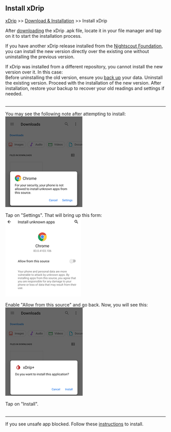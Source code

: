 ## Install xDrip  
[xDrip](../README.md) >> [Download & Installation](./Installation_page.md) >> Install xDrip  
  
After [downloading](./Download-xDrip.md) the xDrip .apk file, locate it in your file manager and tap on it to start the installation process.  
  
If you have another xDrip release installed from the [Nightscout Foundation](https://github.com/NightscoutFoundation/xDrip), you can install the new version directly over the existing one without uninstalling the previous version.  
  
If xDrip was installed from a different repository, you cannot install the new version over it. In this case:  
Before uninstalling the old version, ensure you [back up](./Backup.md) your data.  Uninstall the existing version.  Proceed with the installation of the new version.  After installation, restore your backup to recover your old readings and settings if needed.  
<br/>  
  
---  
  
You may see the following note after attempting to install:  
![](./images/InstallNotAllowed.png)  
  
Tap on "Settings".  That will bring up this form:  
![](./images/AllowFromThisSource.png)  
  
Enable "Allow from this source" and go back.  Now, you will see this:  
![](./images/WantToInstall.png)  
  
Tap on "Install".  
<br/>  
  
---  
  
If you see unsafe app blocked.  Follow these [instructions](./FAQ/UnsafeAppBlocked.md) to install.  
  
  
